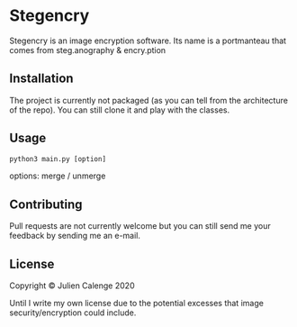 # Stegencry

Stegencry is an image encryption software. Its name is a portmanteau that comes from steg.anography & encry.ption

## Installation

The project is currently not packaged (as you can tell from the architecture of the repo).
You can still clone it and play with the classes.

## Usage

```python
python3 main.py [option]
```
options: merge / unmerge

## Contributing
Pull requests are not currently welcome but you can still send me your feedback by sending me an e-mail.

## License
Copyright © Julien Calenge 2020

Until I write my own license due to the potential excesses that image security/encryption could include.

